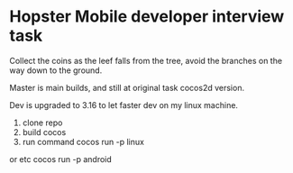 # Hopster Mobile developer interview task #

Collect the coins as the leef falls from the tree, avoid the branches on the way down to the ground.

Master is main builds, and still at original task cocos2d version.

Dev is upgraded to 3.16 to let faster dev on my linux machine.

1. clone repo 
2. build cocos
3. run command
   cocos run -p linux 

or etc
   cocos run -p android
